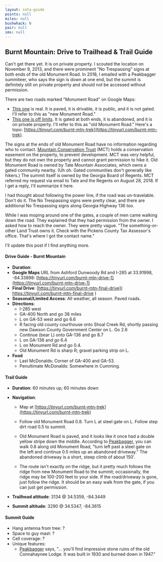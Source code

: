 ```yaml
---
layout: sota-guide
points: null
miles: null
bushwhack: N
pair: null
sms: null
---
```


Burnt Mountain: Drive to Trailhead & Trail Guide
--------------------------------------------------------

Can't get there yet.  It is on private property.  I scouted the location on November 9, 2013, and there were prominent "No Trespassing" signs at both ends of the old Monument Road.  In 2018, I emailed with a Peakbagger summiteer, who says the sign is down at one end, but the summit is definitely still on private property and should not be accessed without permission.

There are two roads marked "Monument Road" on Google Maps:

* [This one](https://www.google.com/maps/dir/34.540904,-84.34373/34.531328,+-84.342115/@34.537234,-84.3479005,16z/data=!3m1!4b1!4m7!4m6!1m0!1m3!2m2!1d-84.342115!2d34.531328!3e0) is real.  It is paved, it is drivable, it is public, and it is not gated.  I'll refer to this as "new Monument Road."
* [This one is off limits](https://www.google.com/maps/dir/34.536270,+-84.345047/34.5433937,-84.3692373/@34.538432,-84.3661273,16z/data=!4m7!4m6!1m3!2m2!1d-84.345047!2d34.53627!1m0!3e0). It is gated at both ends, it is abandoned, and it is on private property. I'll refer to this as "old Monument Road."  Here's a topo: [https://tinyurl.com/burnt-mtn-trek](https://tinyurl.com/burnt-mtn-trek).

The signs at the ends of old Monument Road have no information regarding who to contact.  [Mountain Conservation Trust](http://www.mctga.org/) (MCT) holds a conservation easement on the property, to prevent development. MCT was very helpful, but they do not own the property and cannot grant permission to hike it.  Old Monument Road is owned by Tate Mountain Associates, which owns a gated community nearby.  (Uh oh.  Gated communities don't generally like hikers.)  The summit itself is owned by the Georgia Board of Regents. MCT referred my request via email to Tate and the Regents on August 28, 2018.  If I get a reply, I'll summarize it here.

I had thought about following the power line, if the road was un-travelable.  Don't do it.  The No Trespassing signs were pretty clear, and there are additional No Trespassing signs along Georgia Highway 136 too.

While I was moping around one of the gates, a couple of men came walking down the road.  They explained that they had permission from the owner.  I asked how to reach the owner.  They were pretty vague.  "The something-or-other Land Trust owns it.  Check with the Pickens County Tax Assessor's office.  That's where I got the contact name."

I'll update this post if I find anything more.



#### Drive Guide - Burnt Mountain

* **Duration**: 
* **Google Maps** URL from Ashford Dunwoody Rd and I-285 at 33.91998, -84.33898: [https://tinyurl.com/burnt-mtn-drive-1](https://tinyurl.com/burnt-mtn-drive-1)
* **Final Drive**: [https://tinyurl.com/burnt-mtn-final-drive]( https://tinyurl.com/burnt-mtn-final-drive  )
* **Seasonal/Limited Access**: All weather, all season.  Paved roads.
* **Directions**:
    * I-285 west
    * GA-400 North and go 38 miles
    * L on GA-53 west and go 6.6
    * R facing old county courthouse onto Shoal Creek Rd, shortly passing new Dawson County Government Center on L.  Go 2.6
    * Continue (bear L) onto GA-136 and go 8.7
    * L on GA-136 and go 6.4
    * L on Monument Rd and go 0.4.
    * Old Monument Rd is sharp R; gravel parking strip on L.
* **Food**
    * Last McDonalds: Corner of GA-400 and GA-53.
    * Penultimate McDonalds: Somewhere in Cumming.

#### Trail Guide

* **Duration**: 60 minutes up; 60 minutes down

* **Navigation**:

    * Map at  [https://tinyurl.com/burnt-mtn-trek](https://tinyurl.com/burnt-mtn-trek)

    * Follow old Monument Road 0.8. Turn L at steel gate on L. Follow step dirt road 0.5 to summit.

    * Old Monument Road is paved, and it looks like it once had a double yellow stripe down the middle.   According to [Peakbagger](http://www.peakbagger.com/climber/ascent.aspx?aid=945489), you can walk 0.8 along old Monument Road, "turn left past a steel gate on the left and continue 0.5 miles up an abandoned driveway." The abandoned driveway is a short, steep climb of about 150'.

    * The route isn't exactly *on* the ridge, but it pretty much follows the ridge from new Monument Road to the summit; occasionally, the ridge may be 100-200 feet to your side.  If the road/driveway is gone, just follow the ridge.  It should be an easy walk from the gate, if you can just get permission.

* **Trailhead altitude**: 3134 @ 34.5359, -84.3449

* **Summit altitude**: 3290 @ 34.5347, -84.3615

#### Summit Guide

* Hang antenna from tree: ?
* Space to guy mast: ?
* Cell coverage: ?
* Unique features:
    * [Peakbagger](http://www.peakbagger.com/climber/ascent.aspx?aid=945489) says, "... you'll find impressive stone ruins of the old Connahaynee Lodge. It was built in 1930 and burned down in 1947."